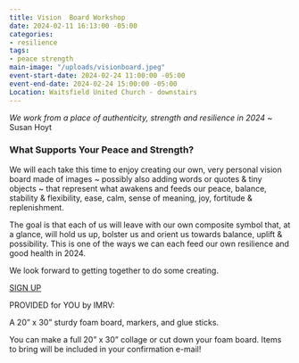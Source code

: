 ```yaml
---
title: Vision  Board Workshop
date: 2024-02-11 16:13:00 -05:00
categories:
- resilience
tags:
- peace strength
main-image: "/uploads/visionboard.jpeg"
event-start-date: 2024-02-24 11:00:00 -05:00
event-end-date: 2024-02-24 15:00:00 -05:00
Location: Waitsfield United Church - downstairs
---
```


*We work from a place of authenticity, strength and resilience in 2024*
~ Susan Hoyt

### What Supports Your Peace and Strength?

We will each take this time to enjoy creating our own, very personal vision board made of images \~ possibly also adding words or quotes & tiny objects \~ that represent what awakens and feeds our peace, balance, stability & flexibility, ease, calm, sense of meaning, joy, fortitude & replenishment.

The goal is that each of us will leave with our own composite symbol that, at a glance, will hold us up, bolster us and orient us towards balance, uplift & possibility. This is one of the ways we can each feed our own resilience and good health in 2024.

We look forward to getting together to do some creating.

<a class="nav-link" href="mailto:indivisiblemrv@gmail.com">SIGN UP</a>

PROVIDED for YOU by IMRV:

A 20” x 30” sturdy foam board, markers, and glue sticks.

You can make a full 20” x 30” collage or cut down your foam board.
Items to bring will be included in your confirmation e-mail!